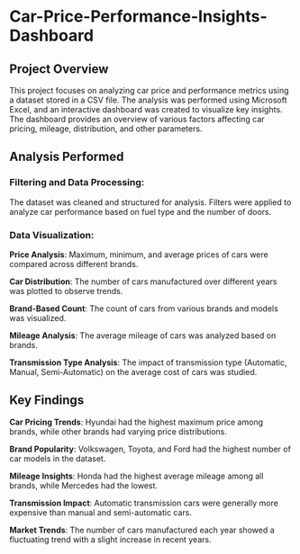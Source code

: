 # Car-Price-Performance-Insights-Dashboard
## Project Overview

This project focuses on analyzing car price and performance metrics using a dataset stored in a CSV file. The analysis was performed using Microsoft Excel, and an interactive dashboard was created to visualize key insights. The dashboard provides an overview of various factors affecting car pricing, mileage, distribution, and other parameters.

## Analysis Performed

### Filtering and Data Processing:

The dataset was cleaned and structured for analysis. Filters were applied to analyze car performance based on fuel type and the number of doors.

### Data Visualization:

**Price Analysis**: Maximum, minimum, and average prices of cars were compared across different brands.

**Car Distribution**: The number of cars manufactured over different years was plotted to observe trends.

**Brand-Based Count**: The count of cars from various brands and models was visualized.

**Mileage Analysis**: The average mileage of cars was analyzed based on brands.

**Transmission Type Analysis**: The impact of transmission type (Automatic, Manual, Semi-Automatic) on the average cost of cars was studied.

## Key Findings

**Car Pricing Trends**: Hyundai had the highest maximum price among brands, while other brands had varying price distributions.

**Brand Popularity**: Volkswagen, Toyota, and Ford had the highest number of car models in the dataset.

**Mileage Insights**: Honda had the highest average mileage among all brands, while Mercedes had the lowest.

**Transmission Impact**: Automatic transmission cars were generally more expensive than manual and semi-automatic cars.

**Market Trends**: The number of cars manufactured each year showed a fluctuating trend with a slight increase in recent years.
